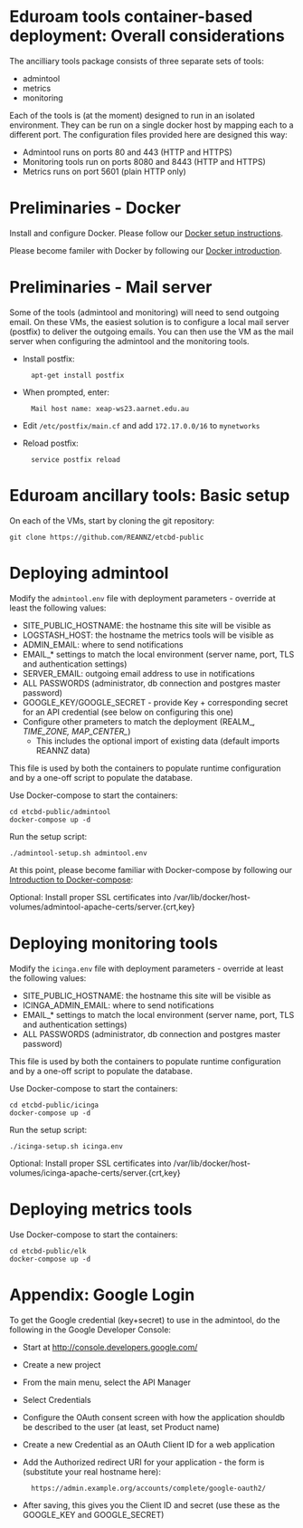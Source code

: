 
#  Eduroam tools container-based deployment: Overall considerations #

The ancilliary tools package consists of three separate sets of tools:
* admintool
* metrics
* monitoring

Each of the tools is (at the moment) designed to run in an isolated environment.  They can be run on a single docker host by mapping each to a different port.  The configuration files provided here are designed this way:

* Admintool runs on ports 80 and 443 (HTTP and HTTPS)
* Monitoring tools run on ports 8080 and 8443 (HTTP and HTTPS)
* Metrics runs on port 5601 (plain HTTP only)

# Preliminaries - Docker

Install and configure Docker.  Please follow our [Docker setup instructions](Docker-setup.md).

Please become familer with Docker by following our [Docker introduction](Docker-intro.md).

# Preliminaries - Mail server

Some of the tools (admintool and monitoring) will need to send outgoing email.  On these VMs, the easiest solution is to configure a local mail server (postfix) to deliver the outgoing emails.  You can then use the VM as the mail server when configuring the admintool and the monitoring tools.

* Install postfix:

        apt-get install postfix

* When prompted, enter:

        Mail host name: xeap-ws23.aarnet.edu.au

* Edit ````/etc/postfix/main.cf```` and add ````172.17.0.0/16```` to ````mynetworks````
* Reload postfix:

        service postfix reload


# Eduroam ancillary tools: Basic setup

On each of the VMs, start by cloning the git repository:

    git clone https://github.com/REANNZ/etcbd-public

# Deploying admintool

Modify the ````admintool.env```` file with deployment parameters - override at least the following values:

* SITE_PUBLIC_HOSTNAME: the hostname this site will be visible as
* LOGSTASH_HOST: the hostname the metrics tools will be visible as
* ADMIN_EMAIL: where to send notifications
* EMAIL_* settings to match the local environment (server name, port, TLS and authentication settings)
* SERVER_EMAIL: outgoing email address to use in notifications
* ALL PASSWORDS (administrator, db connection and postgres master password)
* GOOGLE_KEY/GOOGLE_SECRET - provide Key + corresponding secret for an API credential (see below on configuring this one)
* Configure other prameters to match the deployment (REALM_*, TIME_ZONE, MAP_CENTER_*)
  * This includes the optional import of existing data (default imports REANNZ data)

This file is used by both the containers to populate runtime configuration and by a one-off script to populate the database.

Use Docker-compose to start the containers:

    cd etcbd-public/admintool
    docker-compose up -d

Run the setup script:

    ./admintool-setup.sh admintool.env

At this point, please become familiar with Docker-compose by following our [Introduction to Docker-compose](Docker-compose-intro.md):

Optional: Install proper SSL certificates into /var/lib/docker/host-volumes/admintool-apache-certs/server.{crt,key}


# Deploying monitoring tools

Modify the ````icinga.env```` file with deployment parameters - override at least the following values:

* SITE_PUBLIC_HOSTNAME: the hostname this site will be visible as
* ICINGA_ADMIN_EMAIL: where to send notifications
* EMAIL_* settings to match the local environment (server name, port, TLS and authentication settings)
* ALL PASSWORDS (administrator, db connection and postgres master password)

This file is used by both the containers to populate runtime configuration and by a one-off script to populate the database.

Use Docker-compose to start the containers:

    cd etcbd-public/icinga
    docker-compose up -d

Run the setup script:

    ./icinga-setup.sh icinga.env

Optional: Install proper SSL certificates into /var/lib/docker/host-volumes/icinga-apache-certs/server.{crt,key}

# Deploying metrics tools

Use Docker-compose to start the containers:

    cd etcbd-public/elk
    docker-compose up -d


# Appendix: Google Login

To get the Google credential (key+secret) to use in the admintool, do the following in the Google Developer Console:

* Start at http://console.developers.google.com/
* Create a new project
* From the main menu, select the API Manager
* Select Credentials
* Configure the OAuth consent screen with how the application shouldb be described to the user (at least, set Product name)
* Create a new Credential as an OAuth Client ID for a web application
* Add the Authorized redirect URI for your application - the form is (substitute your real hostname here):

        https://admin.example.org/accounts/complete/google-oauth2/

* After saving, this gives you the Client ID and secret (use these as the GOOGLE_KEY and GOOGLE_SECRET)


